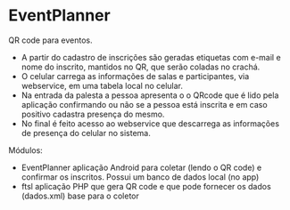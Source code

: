 EventPlanner
========

QR code para eventos.

- A partir do cadastro de inscrições são geradas etiquetas com e-mail e nome do inscrito, mantidos no QR, que serão coladas no crachá.
- O celular carrega as informações de salas e participantes, via webservice, em uma tabela local no celular.
- Na entrada da palesta a pessoa apresenta o o QRcode que é lido pela aplicação confirmando ou não se a pessoa está inscrita e em caso positivo cadastra presença do mesmo.
- No final é feito acesso ao webservice que descarrega as informações de presença do celular no sistema.

Módulos:
- EventPlanner aplicação Android para coletar (lendo o QR code) e confirmar os inscritos. Possui um banco de dados local (no app)
- ftsl aplicação PHP que gera QR code e que pode fornecer os dados (dados.xml) base para o coletor
